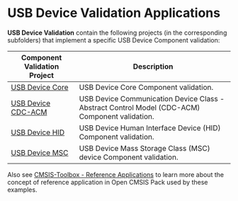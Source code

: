 # USB Device Validation Applications

**USB Device Validation** contain the following projects (in the corresponding subfolders) that implement a specific USB Device Component validation:

| Component Validation Project                  | Description                                                                                   |
|-----------------------------------------------|-----------------------------------------------------------------------------------------------|
| [USB Device Core](./Core)                     | USB Device Core Component validation.                                                         |
| [USB Device CDC-ACM](./CDC_ACM)               | USB Device Communication Device Class - Abstract Control Model (CDC-ACM) Component validation.|
| [USB Device HID](./HID)                       | USB Device Human Interface Device (HID) Component validation.                                 |
| [USB Device MSC](./MSC)                       | USB Device Mass Storage Class (MSC) device Component validation.                              |

Also see [CMSIS-Toolbox - Reference Applications](https://github.com/Open-CMSIS-Pack/cmsis-toolbox/blob/main/docs/ReferenceApplications.md) to learn more about the concept of reference application in Open CMSIS Pack used by these examples.
